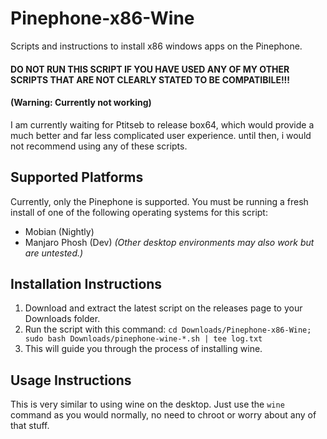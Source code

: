 # Pinephone-x86-Wine
Scripts and instructions to install x86 windows apps on the Pinephone.

#### DO NOT RUN THIS SCRIPT IF YOU HAVE USED ANY OF MY OTHER SCRIPTS THAT ARE NOT CLEARLY STATED TO BE COMPATIBILE!!! 

#### (Warning: Currently not working)

I am currently waiting for Ptitseb to release box64, which would provide a much better and far less complicated user experience. until then, i would not recommend using any of these scripts.

## Supported Platforms
Currently, only the Pinephone is supported. You must be running a fresh install of one of the following operating systems for this script:
* Mobian (Nightly)
* Manjaro Phosh (Dev) _(Other desktop environments may also work but are untested.)_


## Installation Instructions
1. Download and extract the latest script on the releases page to your Downloads folder.
2. Run the script with this command: `cd Downloads/Pinephone-x86-Wine; sudo bash Downloads/pinephone-wine-*.sh | tee log.txt`
3. This will guide you through the process of installing wine.

## Usage Instructions

This is very similar to using wine on the desktop. Just use the `wine` command as you would normally, no need to chroot or worry about any of that stuff. 
